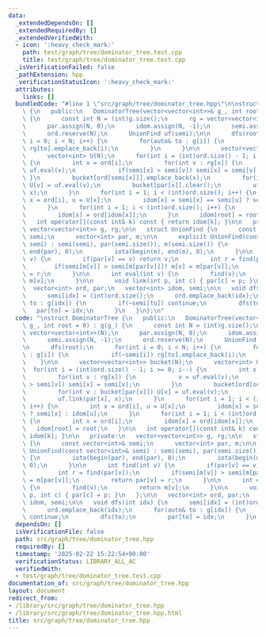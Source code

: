 ```yaml
---
data:
  _extendedDependsOn: []
  _extendedRequiredBy: []
  _extendedVerifiedWith:
  - icon: ':heavy_check_mark:'
    path: test/graph/tree/dominator_tree.test.cpp
    title: test/graph/tree/dominator_tree.test.cpp
  _isVerificationFailed: false
  _pathExtension: hpp
  _verificationStatusIcon: ':heavy_check_mark:'
  attributes:
    links: []
  bundledCode: "#line 1 \"src/graph/tree/dominator_tree.hpp\"\n\nstruct DominatorTree\
    \ {\n   public:\n   DominatorTree(vector<vector<int>>& g_, int root = 0) : g(g_)\
    \ {\n      const int N = (int)g.size();\n      rg = vector<vector<int>>(N);\n\
    \      par.assign(N, 0);\n      idom.assign(N, -1);\n      semi.assign(N, -1);\n\
    \      ord.reserve(N);\n      UnionFind uf(semi);\n\n      dfs(root);\n      for(int\
    \ i = 0; i < N; i++) {\n         for(auto& to : g[i]) {\n            if(~semi[i])\
    \ rg[to].emplace_back(i);\n         }\n      }\n\n      vector<vector<int>> bucket(N);\n\
    \      vector<int> U(N);\n      for(int i = (int)ord.size() - 1; i >= 0; i--)\
    \ {\n         int x = ord[i];\n         for(int v : rg[x]) {\n            v =\
    \ uf.eval(v);\n            if(semi[x] > semi[v]) semi[x] = semi[v];\n        \
    \ }\n         bucket[ord[semi[x]]].emplace_back(x);\n         for(int v : bucket[par[x]])\
    \ U[v] = uf.eval(v);\n         bucket[par[x]].clear();\n         uf.link(par[x],\
    \ x);\n      }\n      for(int i = 1; i < (int)ord.size(); i++) {\n         int\
    \ x = ord[i], u = U[x];\n         idom[x] = semi[x] == semi[u] ? semi[x] : idom[u];\n\
    \      }\n      for(int i = 1; i < (int)ord.size(); i++) {\n         int x = ord[i];\n\
    \         idom[x] = ord[idom[x]];\n      }\n      idom[root] = root;\n   }\n\n\
    \   int operator[](const int& k) const { return idom[k]; }\n\n   private:\n  \
    \ vector<vector<int>> g, rg;\n\n   struct UnionFind {\n      const vector<int>&\
    \ semi;\n      vector<int> par, m;\n\n      explicit UnionFind(const vector<int>&\
    \ semi) : semi(semi), par(semi.size()), m(semi.size()) {\n         iota(begin(par),\
    \ end(par), 0);\n         iota(begin(m), end(m), 0);\n      }\n\n      int find(int\
    \ v) {\n         if(par[v] == v) return v;\n         int r = find(par[v]);\n \
    \        if(semi[m[v]] > semi[m[par[v]]]) m[v] = m[par[v]];\n         return par[v]\
    \ = r;\n      }\n\n      int eval(int v) {\n         find(v);\n         return\
    \ m[v];\n      }\n\n      void link(int p, int c) { par[c] = p; }\n   };\n\n \
    \  vector<int> ord, par;\n   vector<int> idom, semi;\n\n   void dfs(int idx) {\n\
    \      semi[idx] = (int)ord.size();\n      ord.emplace_back(idx);\n      for(auto&\
    \ to : g[idx]) {\n         if(~semi[to]) continue;\n         dfs(to);\n      \
    \   par[to] = idx;\n      }\n   }\n};\n"
  code: "\nstruct DominatorTree {\n   public:\n   DominatorTree(vector<vector<int>>&\
    \ g_, int root = 0) : g(g_) {\n      const int N = (int)g.size();\n      rg =\
    \ vector<vector<int>>(N);\n      par.assign(N, 0);\n      idom.assign(N, -1);\n\
    \      semi.assign(N, -1);\n      ord.reserve(N);\n      UnionFind uf(semi);\n\
    \n      dfs(root);\n      for(int i = 0; i < N; i++) {\n         for(auto& to\
    \ : g[i]) {\n            if(~semi[i]) rg[to].emplace_back(i);\n         }\n  \
    \    }\n\n      vector<vector<int>> bucket(N);\n      vector<int> U(N);\n    \
    \  for(int i = (int)ord.size() - 1; i >= 0; i--) {\n         int x = ord[i];\n\
    \         for(int v : rg[x]) {\n            v = uf.eval(v);\n            if(semi[x]\
    \ > semi[v]) semi[x] = semi[v];\n         }\n         bucket[ord[semi[x]]].emplace_back(x);\n\
    \         for(int v : bucket[par[x]]) U[v] = uf.eval(v);\n         bucket[par[x]].clear();\n\
    \         uf.link(par[x], x);\n      }\n      for(int i = 1; i < (int)ord.size();\
    \ i++) {\n         int x = ord[i], u = U[x];\n         idom[x] = semi[x] == semi[u]\
    \ ? semi[x] : idom[u];\n      }\n      for(int i = 1; i < (int)ord.size(); i++)\
    \ {\n         int x = ord[i];\n         idom[x] = ord[idom[x]];\n      }\n   \
    \   idom[root] = root;\n   }\n\n   int operator[](const int& k) const { return\
    \ idom[k]; }\n\n   private:\n   vector<vector<int>> g, rg;\n\n   struct UnionFind\
    \ {\n      const vector<int>& semi;\n      vector<int> par, m;\n\n      explicit\
    \ UnionFind(const vector<int>& semi) : semi(semi), par(semi.size()), m(semi.size())\
    \ {\n         iota(begin(par), end(par), 0);\n         iota(begin(m), end(m),\
    \ 0);\n      }\n\n      int find(int v) {\n         if(par[v] == v) return v;\n\
    \         int r = find(par[v]);\n         if(semi[m[v]] > semi[m[par[v]]]) m[v]\
    \ = m[par[v]];\n         return par[v] = r;\n      }\n\n      int eval(int v)\
    \ {\n         find(v);\n         return m[v];\n      }\n\n      void link(int\
    \ p, int c) { par[c] = p; }\n   };\n\n   vector<int> ord, par;\n   vector<int>\
    \ idom, semi;\n\n   void dfs(int idx) {\n      semi[idx] = (int)ord.size();\n\
    \      ord.emplace_back(idx);\n      for(auto& to : g[idx]) {\n         if(~semi[to])\
    \ continue;\n         dfs(to);\n         par[to] = idx;\n      }\n   }\n};"
  dependsOn: []
  isVerificationFile: false
  path: src/graph/tree/dominator_tree.hpp
  requiredBy: []
  timestamp: '2025-02-22 15:22:54+00:00'
  verificationStatus: LIBRARY_ALL_AC
  verifiedWith:
  - test/graph/tree/dominator_tree.test.cpp
documentation_of: src/graph/tree/dominator_tree.hpp
layout: document
redirect_from:
- /library/src/graph/tree/dominator_tree.hpp
- /library/src/graph/tree/dominator_tree.hpp.html
title: src/graph/tree/dominator_tree.hpp
---
```

